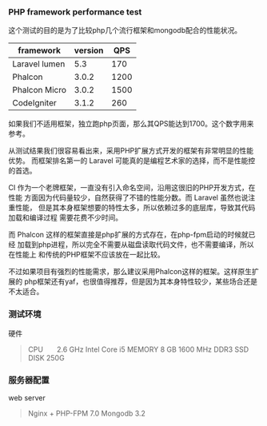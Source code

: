 ### PHP framework performance test ###

这个测试的目的是为了比较php几个流行框架和mongodb配合的性能状况。

framework|version|QPS
-------|------|------
Laravel lumen	|5.3  |170	
Phalcon	|3.0.2|1200	
Phalcon Micro	|3.0.2	|1500	
CodeIgniter	  |  3.1.2	|260

如果我们不适用框架，独立跑php页面，那么其QPS能达到1700。这个数字用来参考。

从测试结果我们很容易看出来，采用PHP扩展方式开发的框架有非常明显的性能优势。
而框架排名第一的 Laravel 可能真的是编程艺术家的选择，而不是性能控的首选。

CI 作为一个老牌框架，一直没有引入命名空间，沿用这很旧的PHP开发方式，在性能
方面因为代码量较少，自然获得了不错的性能分数。而 Laravel 虽然也说注重性能，
但是其本身框架想要的特性太多，所以依赖过多的底层库，导致其代码加载和编译过程
需要花费不少时间。

而 Phalcon 这样的框架直接是php扩展的方式存在，在php-fpm启动的时候就已经
加载到php进程，所以完全不需要从磁盘读取代码文件，也不需要编译，所以在性能上
和传统的PHP框架不应该放在一起比较。

不过如果项目有强烈的性能需求，那么建议采用Phalcon这样的框架。这样原生扩展的
php框架还有yaf，也很值得推荐，但是因为其本身特性较少，某些场合还是不太适合。

### 测试环境 ###

硬件
> CPU       2.6 GHz Intel Core i5
> MEMORY    8 GB 1600 MHz DDR3
> SSD DISK  250G

### 服务器配置 ###

web server
> Nginx + PHP-FPM 7.0
> Mongodb 3.2



